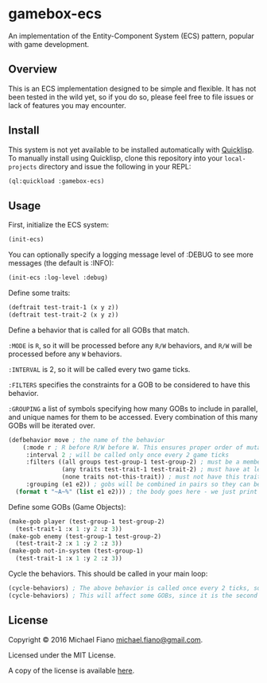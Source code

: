 # gamebox-ecs

An implementation of the Entity-Component System (ECS) pattern, popular with game development.

## Overview

This is an ECS implementation designed to be simple and flexible. It has not been tested in the wild
yet, so if you do so, please feel free to file issues or lack of features you may encounter.

## Install

This system is not yet available to be installed automatically
with [Quicklisp](https://www.quicklisp.org). To manually install using Quicklisp, clone this
repository into your `local-projects` directory and issue the following in your REPL:

``` lisp
(ql:quickload :gamebox-ecs)
```

## Usage

First, initialize the ECS system:

``` lisp
(init-ecs)
```

You can optionally specify a logging message level of :DEBUG to see more messages (the default is
:INFO):

``` lisp
(init-ecs :log-level :debug)
```

Define some traits:

``` lisp
(deftrait test-trait-1 (x y z))
(deftrait test-trait-2 (x y z))
```

Define a behavior that is called for all GOBs that match.

`:MODE` is `R`, so it will be processed before any `R/W` behaviors, and `R/W` will be processed
before any `W` behaviors.

`:INTERVAL` is 2, so it will be called every two game ticks.

`:FILTERS` specifies the constraints for a GOB to be considered to have this behavior.

`:GROUPING` a list of symbols specifying how many GOBs to include in parallel, and unique names for
them to be accessed. Every combination of this many GOBs will be iterated over.

``` lisp
(defbehavior move ; the name of the behavior
    (:mode r ; R before R/W before W. This ensures proper order of mutable behaviors
     :interval 2 ; will be called only once every 2 game ticks
     :filters ((all groups test-group-1 test-group-2) ; must be a member of all of these groups
               (any traits test-trait-1 test-trait-2) ; must have at least one of these traits
               (none traits not-this-trait)) ; must not have this trait
     :grouping (e1 e2)) ; gobs will be combined in pairs so they can be compared in parallel
  (format t "~A~%" (list e1 e2))) ; the body goes here - we just print a list of each grouping.
```

Define some GOBs (Game Objects):

``` lisp
(make-gob player (test-group-1 test-group-2)
  (test-trait-1 :x 1 :y 2 :z 3))
(make-gob enemy (test-group-1 test-group-2)
  (test-trait-2 :x 1 :y 2 :z 3))
(make-gob not-in-system (test-group-1)
  (test-trait-1 :x 1 :y 2 :z 3))
```

Cycle the behaviors. This should be called in your main loop:

``` lisp
(cycle-behaviors) ; The above behavior is called once every 2 ticks, so this will have no effect.
(cycle-behaviors) ; This will affect some GOBs, since it is the second tick. It will print: (2 1)
```

## License

Copyright © 2016 Michael Fiano <michael.fiano@gmail.com>.

Licensed under the MIT License.

A copy of the license is available [here](LICENSE).
